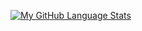 [![My GitHub Language Stats](https://github-readme-stats.vercel.app/api/top-langs/?username=makooiii&langs_count=5&theme=merko)]()

